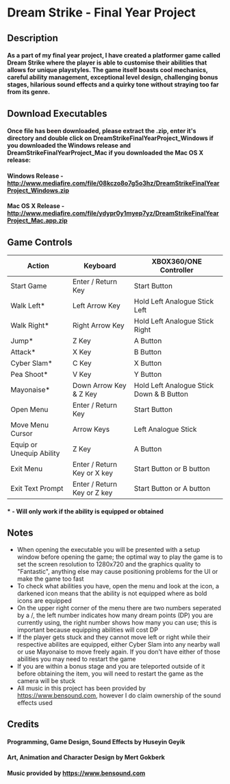 # Dream Strike - Final Year Project

## Description

#### As a part of my final year project, I have created a platformer game called Dream Strike where the player is able to customise their abilities that allows for unique playstyles. The game itself boasts cool mechanics, careful ability management, exceptional level design, challenging bonus stages, hilarious sound effects and a quirky tone without straying too far from its genre.

## Download Executables

#### Once file has been downloaded, please extract the .zip, enter it's directory and double click on DreamStrikeFinalYearProject_Windows if you downloaded the Windows release and DreamStrikeFinalYearProject_Mac if you downloaded the Mac OS X release:

#### Windows  Release - http://www.mediafire.com/file/08kczo8o7g5o3hz/DreamStrikeFinalYearProject_Windows.zip
#### Mac OS X Release - http://www.mediafire.com/file/ydypr0y1myep7yz/DreamStrikeFinalYearProject_Mac.app.zip

## Game Controls 
Action | Keyboard | XBOX360/ONE Controller |
------ | -------- | ---------------------- |
Start Game | Enter / Return Key | Start Button
Walk Left* | Left Arrow Key | Hold Left Analogue Stick Left
Walk Right* | Right Arrow Key | Hold Left Analogue Stick Right
Jump* | Z Key | A Button
Attack* | X Key | B Button
Cyber Slam* | C Key | X Button
Pea Shoot* | V Key | Y Button
Mayonaise* | Down Arrow Key & Z Key | Hold Left Analogue Stick Down & B Button
Open Menu | Enter / Return Key | Start Button
Move Menu Cursor | Arrow Keys | Left Analogue Stick
Equip or Unequip Ability | Z Key | A Button
Exit Menu | Enter / Return Key or X key | Start Button or B button
Exit Text Prompt | Enter / Return Key or Z key | Start Button or A button

#### * - Will only work if the ability is equipped or obtained

## Notes
* When opening the executable you will be presented with a setup window before opening the game; the optimal way to play the game is to set the screen resolution to 1280x720 and the graphics quality to "Fantastic", anything else may cause positioning problems for the UI or make the game too fast
* To check what abilities you have, open the menu and look at the icon, a darkened icon means that the ability is not equipped where as bold icons are equipped
* On the upper right corner of the menu there are two numbers seperated by a /, the left number indicates how many dream points (DP) you are currently using, the right number shows how many you can use; this is important because equipping abilities will cost DP
* If the player gets stuck and they cannot move left or right while their respective abilites are equipped, either Cyber Slam into any nearby wall or use Mayonaise to move freely again. If you don't have either of those abilities you may need to restart the game
* If you are within a bonus stage and you are teleported outside of it before obtaining the item, you will need to restart the game as the camera will be stuck
* All music in this project has been provided by https://www.bensound.com, however I do claim ownership of the sound effects used

## Credits

#### Programming, Game Design, Sound Effects by Huseyin Geyik
#### Art, Animation and Character Design by Mert Gokberk
#### Music provided by https://www.bensound.com
